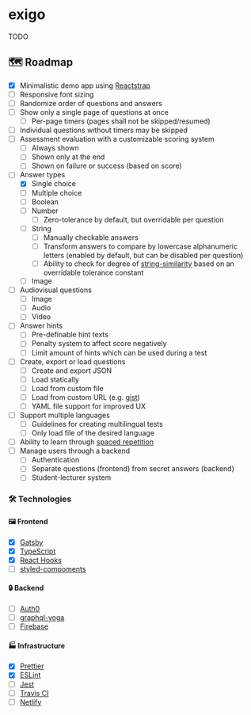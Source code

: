 # exigo

TODO

## 🗺️ Roadmap

- [x] Minimalistic demo app using [Reactstrap](https://reactstrap.github.io/)
- [ ] Responsive font sizing
- [ ] Randomize order of questions and answers
- [ ] Show only a single page of questions at once
  - [ ] Per-page timers (pages shall not be skipped/resumed)
- [ ] Individual questions without timers may be skipped
- [ ] Assessment evaluation with a customizable scoring system
  - [ ] Always shown
  - [ ] Shown only at the end
  - [ ] Shown on failure or success (based on score)
- [ ] Answer types
  - [x] Single choice
  - [ ] Multiple choice
  - [ ] Boolean
  - [ ] Number
    - [ ] Zero-tolerance by default, but overridable per question
  - [ ] String
    - [ ] Manually checkable answers
    - [ ] Transform answers to compare by lowercase alphanumeric letters (enabled by default, but can be disabled per question)
    - [ ] Ability to check for degree of [string-similarity](https://github.com/aceakash/string-similarity) based on an overridable tolerance constant
  - [ ] Image
- [ ] Audiovisual questions
  - [ ] Image
  - [ ] Audio
  - [ ] Video
- [ ] Answer hints
  - [ ] Pre-definable hint texts
  - [ ] Penalty system to affect score negatively
  - [ ] Limit amount of hints which can be used during a test
- [ ] Create, export or load questions
  - [ ] Create and export JSON
  - [ ] Load statically
  - [ ] Load from custom file
  - [ ] Load from custom URL (e.g. [gist](https://gist.github.com/))
  - [ ] YAML file support for improved UX
- [ ] Support multiple languages
  - [ ] Guidelines for creating multilingual tests
  - [ ] Only load file of the desired language
- [ ] Ability to learn through [spaced repetition](https://ncase.me/remember/)
- [ ] Manage users through a backend
  - [ ] Authentication
  - [ ] Separate questions (frontend) from secret answers (backend)
  - [ ] Student-lecturer system

### 🛠️ Technologies

#### 🖼️ Frontend

- [x] [Gatsby](https://www.gatsbyjs.org/)
- [x] [TypeScript](https://www.typescriptlang.org/)
- [x] [React Hooks](https://reactjs.org/docs/hooks-intro.html)
- [ ] [styled-compoments](https://www.styled-components.com/)

#### 🔒 Backend

- [ ] [Auth0](https://auth0.com/)
- [ ] [graphql-yoga](https://github.com/prisma/graphql-yoga)
- [ ] [Firebase](https://firebase.google.com/)

#### 🏭 Infrastructure

- [x] [Prettier](https://prettier.io/)
- [x] [ESLint](https://eslint.org/)
- [ ] [Jest](https://jestjs.io/)
- [ ] [Travis CI](https://travis-ci.org/)
- [ ] [Netlify](https://www.netlify.com/)
